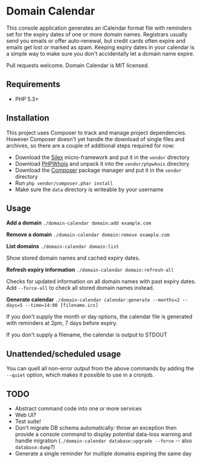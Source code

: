 Domain Calendar
===============

This console application generates an iCalendar format file with reminders set for the expiry dates of one or more domain names. Registrars usually send you emails or offer auto-renewal, but credit cards often expire and emails get lost or marked as spam. Keeping expiry dates in your calendar is a simple way to make sure you don't accidentally let a domain name expire.

Pull requests welcome. Domain Calendar is MIT licensed.


Requirements
------------

* PHP 5.3+


Installation
------------

This project uses Composer to track and manage project dependencies. However Composer doesn't yet handle the download of single files and archives, so there are a couple of additional steps required for now:

* Download the [Silex](http://silex.sensiolabs.org/get/silex.phar) micro-framework and put it in the `vendor` directory
* Download [PHPWhois](http://sourceforge.net/projects/phpwhois/files/phpwhois/) and unpack it into the `vendor/phpwhois` directory
* Download the [Composer](http://getcomposer.org/composer.phar) package manager and put it in the `vendor` directory
* Run `php vendor/composer.phar install`
* Make sure the `data` directory is writeable by your username

Usage
-----

**Add a domain**
`./domain-calendar domain:add example.com`

**Remove a domain**
`./domain-calendar domain:remove example.com`

**List domains**
`./domain-calendar domain:list`

Show stored domain names and cached expiry dates.

**Refresh expiry information**
`./domain-calendar domain:refresh-all`

Checks for updated information on all domain names with past expiry dates. Add `--force-all` to check all stored domain names instead.

**Generate calendar**
`./domain-calendar calendar:generate --months=2 --days=5 --time=14:00 [filename.ics]`

If you don't supply the month or day options, the calendar file is generated with reminders at 2pm, 7 days before expiry.

If you don't supply a filename, the calendar is output to STDOUT


Unattended/scheduled usage
--------------------------

You can quell all non-error output from the above commands by adding the `--quiet` option, which makes it possible to use in a cronjob.


TODO
----

* Abstract command code into one or more services
* Web UI?
* Test suite!
* Don't migrate DB schema automatically: throw an exception then provide a console command to display potential data-loss warning and handle migration (`./domain-calendar database:upgrade --force` -- also `database:dump`?)
* Generate a single reminder for multiple domains expiring the same day
